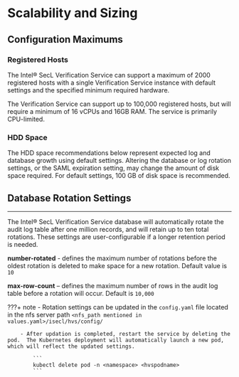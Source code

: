 # Scalability and Sizing

## Configuration Maximums

### Registered Hosts

The Intel® SecL Verification Service can support a maximum of 2000
registered hosts with a single Verification Service instance with
default settings and the specified minimum required hardware.

The Verification Service can support up to 100,000 registered hosts, but will require a minimum of 16 vCPUs and 16GB RAM.  The service is primarily CPU-limited.

### HDD Space

The HDD space recommendations below represent expected log and database
growth using default settings. Altering the database or log rotation
settings, or the SAML expiration setting, may change the amount of disk
space required. For default settings, 100 GB of disk space is
recommended.



## Database Rotation Settings
--------------------------

The Intel® SecL Verification Service database will automatically rotate
the audit log table after one million records, and will retain up to ten
total rotations. These settings are user-configurable if a longer
retention period is needed.

**number-rotated** - defines the maximum number of
rotations before the oldest rotation is deleted to make space for a new
rotation. Default value is `10`

**max-row-count** – defines the maximum number of
rows in the audit log table before a rotation will occur. Default is
`10,000`

???+ note 
        - Rotation settings can be updated in the `config.yaml` file located in the nfs server path `<nfs_path mentioned in values.yaml>/isecl/hvs/config/`

        - After updation is completed, restart the service by deleting the pod.  The Kubernetes deployment will automatically launch a new pod, which will reflect the updated settings.

            ```
            kubectl delete pod -n <namespace> <hvspodname>
            ```
